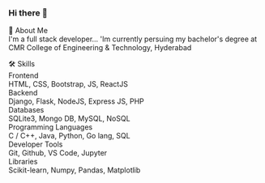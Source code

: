### Hi there 👋
🚀 About Me  
I'm a full stack developer...
'Im currently persuing my bachelor's degree at CMR College of Engineering & Technology, Hyderabad  

🛠 Skills  
Frontend  
HTML, CSS, Bootstrap, JS, ReactJS  
Backend  
Django, Flask, NodeJS, Express JS, PHP  
Databases  
SQLite3, Mongo DB, MySQL, NoSQL  
Programming Languages  
C / C++, Java, Python, Go lang, SQL  
Developer Tools  
Git, Github, VS Code, Jupyter  
Libraries  
Scikit-learn, Numpy, Pandas, Matplotlib  

<!--
**Harshitha392/Harshitha392** is a ✨ _special_ ✨ repository because its `README.md` (this file) appears on your GitHub profile.

Here are some ideas to get you started:

- 🔭 I’m currently working on ...
- 🌱 I’m currently learning ...
- 👯 I’m looking to collaborate on ...
- 🤔 I’m looking for help with ...
- 💬 Ask me about ...
- 📫 How to reach me: ...
- 😄 Pronouns: ...
- ⚡ Fun fact: ...
-->
